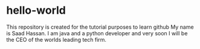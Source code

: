 # hello-world
This repository is created for the tutorial purposes to learn github
My name is Saad Hassan. I am java and a python developer and very soon I will be the CEO of the worlds leading tech firm.
